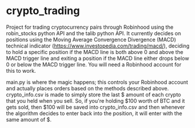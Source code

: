 # crypto_trading
Project for trading cryptocurrency pairs through Robinhood using the robin_stocks python API and the talib python API.  It currently decides on positions using the Moving Average Convergence Divergence (MACD) technical indicator (https://www.investopedia.com/trading/macd/), deciding to hold a specific position if the MACD line is both above 0 and above the MACD trigger line and exiting a position if the MACD line either drops below 0 or below the MACD trigger line.  You will need a Robinhood account for this to work.

main.py is where the magic happens; this controls your Robinhood account and actually places orders based on the methods described above.  crypto_info.csv is made to simply store the last $ amount of each crypto that you held when you sell.  So, if you're holding $100 worth of BTC and it gets sold, then $100 will be saved into crypto_info.csv and then whenever the algorithm decides to enter back into the position, it will enter with the same amount of $.
